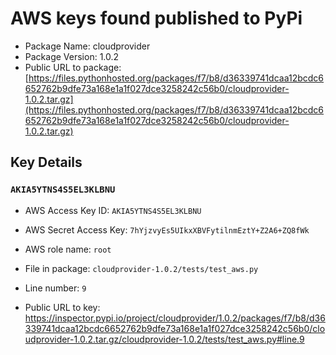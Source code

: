 # AWS keys found published to PyPi

* Package Name: cloudprovider
* Package Version: 1.0.2
* Public URL to package: [https://files.pythonhosted.org/packages/f7/b8/d36339741dcaa12bcdc6652762b9dfe73a168e1a1f027dce3258242c56b0/cloudprovider-1.0.2.tar.gz](https://files.pythonhosted.org/packages/f7/b8/d36339741dcaa12bcdc6652762b9dfe73a168e1a1f027dce3258242c56b0/cloudprovider-1.0.2.tar.gz)

## Key Details

### `AKIA5YTNS4S5EL3KLBNU`

* AWS Access Key ID: `AKIA5YTNS4S5EL3KLBNU`
* AWS Secret Access Key: `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` 
* AWS role name: `root`
* File in package: `cloudprovider-1.0.2/tests/test_aws.py`
* Line number: `9`

* Public URL to key: https://inspector.pypi.io/project/cloudprovider/1.0.2/packages/f7/b8/d36339741dcaa12bcdc6652762b9dfe73a168e1a1f027dce3258242c56b0/cloudprovider-1.0.2.tar.gz/cloudprovider-1.0.2/tests/test_aws.py#line.9


